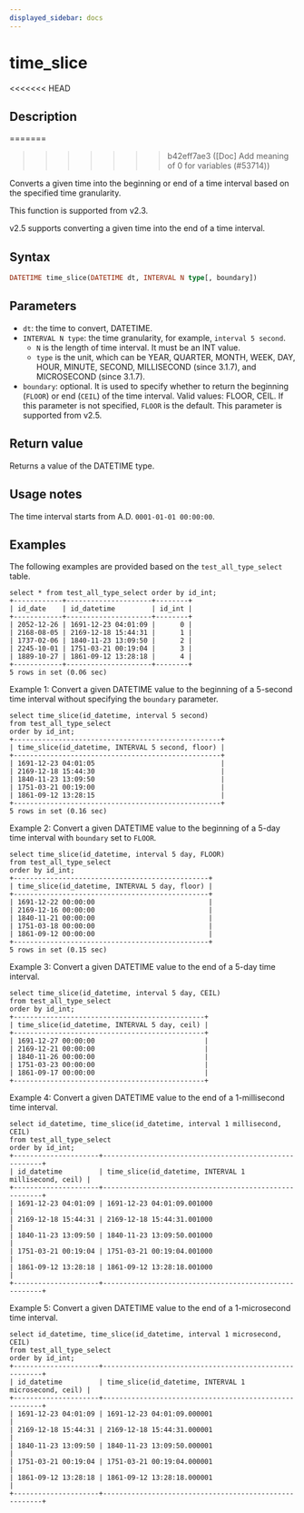 ```yaml
---
displayed_sidebar: docs
---
```


# time_slice

<<<<<<< HEAD
## Description
=======

>>>>>>> b42eff7ae3 ([Doc] Add meaning of 0 for variables (#53714))

Converts a given time into the beginning or end of a time interval based on the specified time granularity.

This function is supported from v2.3.

v2.5 supports converting a given time into the end of a time interval.

## Syntax

```Haskell
DATETIME time_slice(DATETIME dt, INTERVAL N type[, boundary])
```

## Parameters

- `dt`: the time to convert, DATETIME.
- `INTERVAL N type`: the time granularity, for example, `interval 5 second`.
  - `N` is the length of time interval. It must be an INT value.
  - `type` is the unit, which can be YEAR, QUARTER, MONTH, WEEK, DAY, HOUR, MINUTE, SECOND, MILLISECOND (since 3.1.7), and MICROSECOND (since 3.1.7).
- `boundary`: optional. It is used to specify whether to return the beginning (`FLOOR`) or end (`CEIL`) of the time interval. Valid values: FLOOR, CEIL. If this parameter is not specified, `FLOOR` is the default. This parameter is supported from v2.5.

## Return value

Returns a value of the DATETIME type.

## Usage notes

The time interval starts from A.D. `0001-01-01 00:00:00`.

## Examples

The following examples are provided based on the `test_all_type_select` table.

```Plaintext
select * from test_all_type_select order by id_int;
+------------+---------------------+--------+
| id_date    | id_datetime         | id_int |
+------------+---------------------+--------+
| 2052-12-26 | 1691-12-23 04:01:09 |      0 |
| 2168-08-05 | 2169-12-18 15:44:31 |      1 |
| 1737-02-06 | 1840-11-23 13:09:50 |      2 |
| 2245-10-01 | 1751-03-21 00:19:04 |      3 |
| 1889-10-27 | 1861-09-12 13:28:18 |      4 |
+------------+---------------------+--------+
5 rows in set (0.06 sec)
```

Example 1: Convert a given DATETIME value to the beginning of a 5-second time interval without specifying the `boundary` parameter.

```Plaintext
select time_slice(id_datetime, interval 5 second)
from test_all_type_select
order by id_int;
+---------------------------------------------------+
| time_slice(id_datetime, INTERVAL 5 second, floor) |
+---------------------------------------------------+
| 1691-12-23 04:01:05                               |
| 2169-12-18 15:44:30                               |
| 1840-11-23 13:09:50                               |
| 1751-03-21 00:19:00                               |
| 1861-09-12 13:28:15                               |
+---------------------------------------------------+
5 rows in set (0.16 sec)
```

Example 2: Convert a given DATETIME value to the beginning of a 5-day time interval with  `boundary` set to `FLOOR`.

```Plaintext
select time_slice(id_datetime, interval 5 day, FLOOR)
from test_all_type_select
order by id_int;
+------------------------------------------------+
| time_slice(id_datetime, INTERVAL 5 day, floor) |
+------------------------------------------------+
| 1691-12-22 00:00:00                            |
| 2169-12-16 00:00:00                            |
| 1840-11-21 00:00:00                            |
| 1751-03-18 00:00:00                            |
| 1861-09-12 00:00:00                            |
+------------------------------------------------+
5 rows in set (0.15 sec)
```

Example 3: Convert a given DATETIME value to the end of a 5-day time interval.

```Plaintext
select time_slice(id_datetime, interval 5 day, CEIL)
from test_all_type_select
order by id_int;
+-----------------------------------------------+
| time_slice(id_datetime, INTERVAL 5 day, ceil) |
+-----------------------------------------------+
| 1691-12-27 00:00:00                           |
| 2169-12-21 00:00:00                           |
| 1840-11-26 00:00:00                           |
| 1751-03-23 00:00:00                           |
| 1861-09-17 00:00:00                           |
+-----------------------------------------------+
```

Example 4: Convert a given DATETIME value to the end of a 1-millisecond time interval.

```Plaintext
select id_datetime, time_slice(id_datetime, interval 1 millisecond, CEIL)
from test_all_type_select
order by id_int;
+---------------------+-------------------------------------------------------+
| id_datetime         | time_slice(id_datetime, INTERVAL 1 millisecond, ceil) |
+---------------------+-------------------------------------------------------+
| 1691-12-23 04:01:09 | 1691-12-23 04:01:09.001000                            |
| 2169-12-18 15:44:31 | 2169-12-18 15:44:31.001000                            |
| 1840-11-23 13:09:50 | 1840-11-23 13:09:50.001000                            |
| 1751-03-21 00:19:04 | 1751-03-21 00:19:04.001000                            |
| 1861-09-12 13:28:18 | 1861-09-12 13:28:18.001000                            |
+---------------------+-------------------------------------------------------+
```

Example 5: Convert a given DATETIME value to the end of a 1-microsecond time interval.

```Plaintext
select id_datetime, time_slice(id_datetime, interval 1 microsecond, CEIL)
from test_all_type_select
order by id_int;
+---------------------+-------------------------------------------------------+
| id_datetime         | time_slice(id_datetime, INTERVAL 1 microsecond, ceil) |
+---------------------+-------------------------------------------------------+
| 1691-12-23 04:01:09 | 1691-12-23 04:01:09.000001                            |
| 2169-12-18 15:44:31 | 2169-12-18 15:44:31.000001                            |
| 1840-11-23 13:09:50 | 1840-11-23 13:09:50.000001                            |
| 1751-03-21 00:19:04 | 1751-03-21 00:19:04.000001                            |
| 1861-09-12 13:28:18 | 1861-09-12 13:28:18.000001                            |
+---------------------+-------------------------------------------------------+
```
